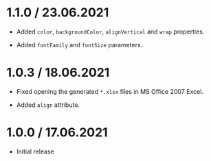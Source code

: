 1.1.0 / 23.06.2021
==================

* Added `color`, `backgroundColor`, `alignVertical` and `wrap` properties.

* Added `fontFamily` and `fontSize` parameters.

1.0.3 / 18.06.2021
==================

* Fixed opening the generated `*.xlsx` files in MS Office 2007 Excel.

* Added `align` attribute.

1.0.0 / 17.06.2021
==================

* Initial release